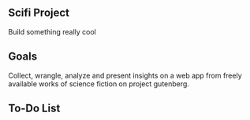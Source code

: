 ## Scifi Project

Build something really cool


## Goals

Collect, wrangle, analyze and present insights on a web app from freely available works of science fiction on project gutenberg.


## To-Do List